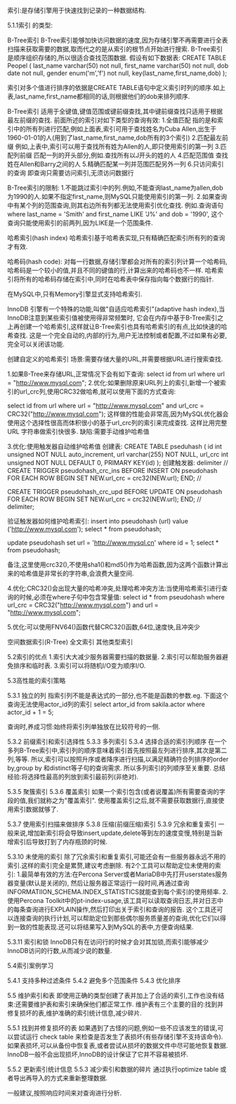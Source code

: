 
索引:是存储引擎用于快速找到记录的一种数据结构.

5.1.1索引 的类型:

B-Tree索引
B-Tree索引能够加快访问数据的速度,因为存储引擎不再需要进行全表扫描来获取需要的数据,取而代之的是从索引的根节点开始进行搜索.
B-Tree索引是顺序组织存储的,所以很适合查找范围数据.
假设有如下数据表:
CREATE TABLE Peopel (
 last_name varchar(50) not null,
 first_name varchar(50) not null,
 dob date not null,
 gender enum('m','f') not null,
 key(last_name,first_name,dob)
 );

索引对多个值进行排序的依据是CREATE TABLE语句中定义索引时列的顺序.如上表,last_name,first_name都相同的话,则根据他们的dob来排列顺序.

B-Tree索引 适用于全键值,键值范围或键前缀查找,其中键前缀查找只适用于根据最左前缀的查找.
前面所述的索引对如下类型的查询有效:
1.全值匹配
指的是和索引中的所有列进行匹配,例如上面表,索引可用于查找姓名为Cuba Allen,出生于1960-01-01的人(用到了last_name,first_name,dob所有的3个索引)
2.匹配最左前缀
例如,上表中,索引可以用于查找所有姓为Allen的人,即只使用索引的第一列
3.匹配列前缀
匹配一列的开头部分,例如.查找所有以J开头的姓的人
4.匹配范围值
查找姓在Allen和Barry之间的人
5.精确匹配某一列并范围匹配另外一列
6.只访问索引的查询
即查询只需要访问索引,无须访问数据行

B-Tree索引的限制:
1.不能跳过索引中的列.例如,不能查询last_name为allen,dob为1990的人.如果不指定first_name,则MySQL只能使用索引的第一列.
2.如果查询中有某个列的范围查询,则其右边所有列都无法使用索引优化查找.
例如.查询语句 where last_name = 'Smith' and first_name LIKE 'J%' and dob = '1990',
这个查询只能使用索引的前两列,因为LIKE是一个范围条件.




哈希索引(hash index)
哈希索引基于哈希表实现,只有精确匹配索引所有列的查询才有效.

哈希码(hash code):
对每一行数据,存储引擎都会对所有的索引列计算一个哈希码,哈希码是一个较小的值,并且不同的键值的行,计算出来的哈希码也不一样.
哈希索引将所有的哈希码存储在索引中,同时在哈希表中保存指向每个数据行的指针.

在MySQL中,只有Memory引擎显式支持哈希索引.

InnoDB 引擎有一个特殊的功能,叫做"自适应哈希索引"(adaptive hash index),当InnoDB注意到某些索引值被使用得非常频繁时,
它会在内存中基于B-Tree索引之上再创建一个哈希索引,这样就让B-Tree索引也具有哈希索引的有点,比如快速的哈希查找.
这是一个完全自动的,内部的行为,用户无法控制或者配置,不过如果有必要,完全可以关闭该功能.



创建自定义的哈希索引
场景:需要存储大量的URL,并需要根据URL进行搜索查找.

1.如果B-Tree来存储URL,正常情况下会有如下查询:
select id from url where url = "http://www.mysql.com";
2.优化:如果删除原来URL列上的索引,新增一个被索引的url_crc列,使用CRC32做哈希,就可以使用下面的方式查询:

select id from url where url = "http://www.mysql.com" and url_crc = CRC32("http://www.mysql.com");
这样做的性能会非常高,因为MySQL优化器会使用这个选择性很高而体积很小的基于url_crc列的索引来完成查找.
这样比用完整URL 字符串做索引快很多.
缺陷:需要手动维护哈希值

3.优化:使用触发器自动维护哈希值
创建表:
CREATE TABLE pseduhash ( 
 id int unsigned NOT NULL auto_increment,
 url varchar(255) NOT NULL,
 url_crc int unsigned NOT NULL DEFAULT 0,
 PRIMARY KEY(id)
);
创建触发器:
delimiter //
CREATE TRIGGER pseudohash_crc_ins BEFORE INSERT ON pseudohash FOR EACH ROW BEGIN SET NEW.url_crc = crc32(NEW.url);
END;
//

CREATE TRIGGER pseudohash_crc_upd BEFORE UPDATE ON pseudohash FOR EACH ROW BEGIN SET NEW.url_crc = crc32(NEW.url);
END;
//
delimiter;

验证触发器如何维护哈希索引:
insert into pseudohash (url) value ('http://www.mysql.com');
select * from pseudohash;

update pseudohash set url = 'http://www.mysql.cn' where id = 1;
select * from pseudohash;

备注,这里使用crc32(),不使用sha1()和md5()作为哈希函数,因为这两个函数计算出来的哈希值是非常长的字符串,会浪费大量空间.

4.优化:CRC32()会出现大量的哈希冲突,处理哈希冲突方法:当使用哈希索引进行查询的时候,必须在where子句中包含常量值:
select id  * from pseudohash where url_crc = CRC32("http://www.mysql.com") and url = "http://www.mysql.com";

5.优化:可以使用FNV64()函数代替CRC32()函数,64位,速度快,且冲突少




空间数据索引(R-Tree)
全文索引
其他类型索引

5.2索引的优点
1.索引大大减少服务器需要扫描的数据量.
2.索引可以帮助服务器避免排序和临时表.
3.索引可以将随机I/O变为顺序I/O.



5.3高性能的索引策略

5.3.1 独立的列
指索引列不能是表达式的一部分,也不能是函数的参数.eg.  下面这个查询无法使用actor_id列的索引
select artor_id from sakila.actor where actor_id + 1 = 5;

查询时,养成习惯:始终将索引列单独放在比较符号的一侧.

5.3.2 前缀索引和索引选择性
5.3.3 多列索引
5.3.4 选择合适的索引列顺序
在一个多列B-Tree索引中,索引列的顺序意味着索引首先按照最左列进行排序,其次是第二列,等等.
所以,索引可以按照升序或者降序进行扫描,以满足精确符合列排序的order by,group by 和distinct等子句的查询需求.
所以多列索引的列顺序至关重要.
总结经验:将选择性最高的列放到索引最前列(非绝对).


5.3.5 聚簇索引
5.3.6 覆盖索引
如果一个索引包含(或者说覆盖)所有需要查询的字段的值,我们就称之为"覆盖索引".
使用覆盖索引之后,就不需要获取数据行,直接使用索引数据就够了.

5.3.7 使用索引扫描来做排序
5.3.8 压缩(前缀压缩)索引
5.3.9 冗余和重复索引
一般来说,增加新索引将会导致insert,update,delete等到左的速度变慢,特别是当新增索引后导致打到了内存瓶颈的时候.

5.3.10 未使用的索引
除了冗余索引和重复索引,可能还会有一些服务器永远不用的索引.这样的索引完全是累赘,建议考虑删除.
有2个工具可以帮助定位未使用的索引:
1.最简单有效的方法:在Percona Server或者MariaDB中先打开userstates服务器变量(默认是关闭的),
然后让服务器正常运行一段时间,再通过查询INFORMATIION_SCHEMA.INDEX_STATISTICS就能查到每个索引的使用频率.
2.使用Percona Toolkit中的pt-index-usage,该工具可以读取查询日志,并对日志中的每条查询进行EXPLAIN操作,然后打印出关于索引和查询的报告.
这个工具还可以连接查询的执行计划,可以帮助定位到那些偶尔服务质量差的查询,优化它们以得到一致的性能表现.还可以将结果写入到MySQL的表中,方便查询结果.


5.3.11 索引和锁
InnoDB只有在访问行的时候才会对其加锁,而索引能够减少InnoDB访问的行数,从而减少说的数量.

5.4索引案例学习

5.4.1 支持多种过滤条件
5.4.2 避免多个范围条件
5.4.3 优化排序



5.5 维护索引和表
即使用正确的类型创建了表并加上了合适的索引,工作也没有结束:还需要维护表和索引来确保他们都正常工作.
维护表有三个主要的目的:找到并修复损坏的表,维护准确的索引统计信息,减少碎片.

5.5.1 找到并修复损坏的表
如果遇到了古怪的问题,例如一些不应该发生的错误,可以尝试运行 check table 来检查是否发生了表损坏(有些存储引擎不支持该命令).
如果表损坏,可以从备份中恢复表,或者尝试从损坏的数据文件中尽可能地恢复数据.
InnoDB一般不会出现损坏,InnoDB的设计保证了它并不容易被损坏.

5.5.2 更新索引统计信息
5.5.3 减少索引和数据的碎片
通过执行optimize table 或者导出再导入的方式来重新整理数据.


一般建议,按照响应时间来对查询进行分析.
